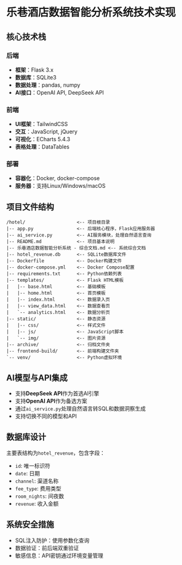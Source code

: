 # 乐巷酒店数据智能分析系统技术实现

## 核心技术栈

### 后端
- **框架**：Flask 3.x
- **数据库**：SQLite3
- **数据处理**：pandas, numpy
- **AI接口**：OpenAI API, DeepSeek API

### 前端
- **UI框架**：TailwindCSS
- **交互**：JavaScript, jQuery
- **可视化**：ECharts 5.4.3
- **表格处理**：DataTables

### 部署
- **容器化**：Docker, docker-compose
- **服务器**：支持Linux/Windows/macOS

## 项目文件结构
```
/hotel/                   <-- 项目根目录
|-- app.py                <-- 后端核心程序，Flask应用服务器
|-- ai_service.py         <-- AI服务模块，处理自然语言查询
|-- README.md             <-- 项目基本说明
|-- 乐巷酒店数据智能分析系统 - 综合文档.md <-- 系统综合文档
|-- hotel_revenue.db      <-- SQLite数据库文件
|-- Dockerfile            <-- Docker构建文件
|-- docker-compose.yml    <-- Docker Compose配置
|-- requirements.txt      <-- Python依赖列表
|-- templates/            <-- Flask HTML模板
|   |-- base.html         <-- 基础模板
|   |-- home.html         <-- 首页模板
|   |-- index.html        <-- 数据录入页
|   |-- view_data.html    <-- 数据查看页
|   `-- analytics.html    <-- 数据分析页
|-- static/               <-- 静态资源
|   |-- css/              <-- 样式文件
|   |-- js/               <-- JavaScript脚本
|   `-- img/              <-- 图片资源
|-- archive/              <-- 归档文件夹
|-- frontend-build/       <-- 前端构建文件夹
`-- venv/                 <-- Python虚拟环境
```

## AI模型与API集成
- 支持**DeepSeek API**作为首选AI引擎
- 支持**OpenAI API**作为备选方案
- 通过`ai_service.py`处理自然语言转SQL和数据洞察生成
- 支持切换不同的模型和API

## 数据库设计
主要表结构为`hotel_revenue`，包含字段：
- `id`: 唯一标识符
- `date`: 日期
- `channel`: 渠道名称
- `fee_type`: 费用类型
- `room_nights`: 间夜数
- `revenue`: 收入金额

## 系统安全措施
- SQL注入防护：使用参数化查询
- 数据验证：前后端双重验证
- 敏感信息：API密钥通过环境变量管理
